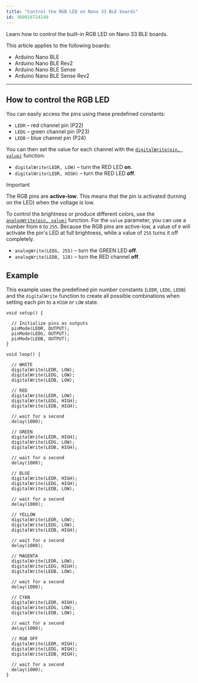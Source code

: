 ```yaml
---
title: "Control the RGB LED on Nano 33 BLE boards"
id: 360016724140
---
```


Learn how to control the built-in RGB LED on Nano 33 BLE boards.

This article applies to the following boards:

* Arduino Nano BLE
* Arduino Nano BLE Rev2
* Arduino Nano BLE Sense
* Arduino Nano BLE Sense Rev2

---

## How to control the RGB LED

You can easily access the pins using these predefined constants:

* `LEDR` – red channel pin (P22)
* `LEDG` – green channel pin (P23)
* `LEDB` – blue channel pin (P24)

You can then set the value for each channel with the [`digitalWrite(pin, value)`](https://docs.arduino.cc/language-reference/en/functions/digital-io/digitalwrite/) function:

* `digitalWrite(LEDR, LOW)` – turn the RED LED **on**.
* `digitalWrite(LEDR, HIGH)` – turn the RED LED **off**.

> [!IMPORTANT]
> The RGB pins are **active-low**. This means that the pin is activated (turning on the LED) when the voltage is low.

To control the brightness or produce different colors, use the [`analogWrite(pin, value)`](https://docs.arduino.cc/language-reference/en/functions/analog-io/analogWrite/) function. For the `value` parameter, you can use a number from `0` to `255`. Because the RGB pins are active-low, a value of `0` will activate the pin's LED at full brightness, while a value of `255` turns it off completely.

* `analogWrite(LEDG, 255)` – turn the GREEN LED **off**.
* `analogWrite(LEDB, 128)` – turn the RED channel **off**.

## Example

This example uses the predefined pin number constants (`LEDR`, `LEDG`, `LEDB`) and the `digitalWrite` function to create all possible combinations when setting each pin to a `HIGH` or `LOW` state.

```arduino
void setup() {

  // Initialize pins as outputs
  pinMode(LEDR, OUTPUT);
  pinMode(LEDG, OUTPUT);
  pinMode(LEDB, OUTPUT);
}

void loop() {

  // WHITE
  digitalWrite(LEDR, LOW);
  digitalWrite(LEDG, LOW);
  digitalWrite(LEDB, LOW);

  // RED
  digitalWrite(LEDR, LOW);
  digitalWrite(LEDG, HIGH);
  digitalWrite(LEDB, HIGH);

  // wait for a second
  delay(1000);

  // GREEN
  digitalWrite(LEDR, HIGH);
  digitalWrite(LEDG, LOW);
  digitalWrite(LEDB, HIGH);

  // wait for a second
  delay(1000);

  // BLUE
  digitalWrite(LEDR, HIGH);
  digitalWrite(LEDG, HIGH);
  digitalWrite(LEDB, LOW);

  // wait for a second
  delay(1000);

  // YELLOW
  digitalWrite(LEDR, LOW);
  digitalWrite(LEDG, LOW);
  digitalWrite(LEDB, HIGH);

  // wait for a second
  delay(1000);

  // MAGENTA
  digitalWrite(LEDR, LOW);
  digitalWrite(LEDG, HIGH);
  digitalWrite(LEDB, LOW);

  // wait for a second
  delay(1000);

  // CYAN
  digitalWrite(LEDR, HIGH);
  digitalWrite(LEDG, LOW);
  digitalWrite(LEDB, LOW);

  // wait for a second
  delay(1000);

  // RGB OFF
  digitalWrite(LEDR, HIGH);
  digitalWrite(LEDG, HIGH);
  digitalWrite(LEDB, HIGH);

  // wait for a second
  delay(1000);
}
```
